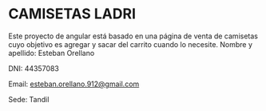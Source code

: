 # CAMISETAS LADRI
Este proyecto de angular está basado en una página de venta de camisetas cuyo objetivo es agregar y sacar del carrito cuando lo necesite.
Nombre y apellido: Esteban Orellano

DNI: 44357083

Email: esteban.orellano.912@gmail.com

Sede: Tandil

